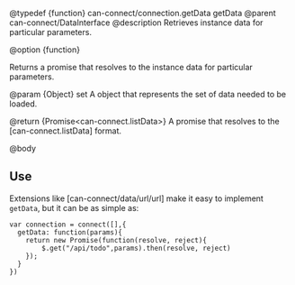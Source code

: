 @typedef {function} can-connect/connection.getData getData
@parent can-connect/DataInterface
@description Retrieves instance data for particular parameters.

@option {function}

  Returns a promise that resolves to the instance data for particular parameters.

  @param {Object} set A object that represents the set of data needed to be loaded.

  @return {Promise<can-connect.listData>} A promise that resolves to the [can-connect.listData] format.

@body

## Use

Extensions like [can-connect/data/url/url] make it easy to implement `getData`, but it can be as simple as:

```
var connection = connect([],{
  getData: function(params){
    return new Promise(function(resolve, reject){
		$.get("/api/todo",params).then(resolve, reject)
	});
  }
})
```
